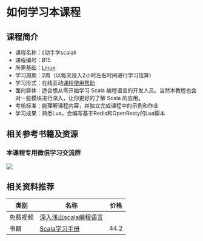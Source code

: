 # 如何学习本课程

## 课程简介

- 课程名称：《动手学scala》
- 课程编号：B15
- 所需基础：[Linux](./linux)
- 学习周期：2周（以每天投入2小时左右时间进行学习估算）
- 学习形式：在线互动[课程使用帮助](/aboutus/help.html)
- 面向群体：适合想从零开始学习 Scala 编程语言的开发人员。当然本教程也会对一些模块进行深入，让你更好的了解 Scala 的应用。
- 考核标准：能理解课程内容，并独立完成课程中的示例和作业
- 学习成果：熟悉Lua，会编写基于Redis和OpenResty的Lua脚本

## 相关参考书籍及资源

### 本课程专用微信学习交流群 

![](./images/qrcode.jpg)

## 相关资料推荐

| 类别     | 名称                                                         | 价格 |
| -------- | ------------------------------------------------------------ | ---- |
| 免费视频 | [深入浅出scala编程语言]( https://www.bilibili.com/video/BV1xt411174y?p=1) |      |
| 书籍     | [Scala学习手册](https://item.jd.com/11882913.html)           | 44.2 |